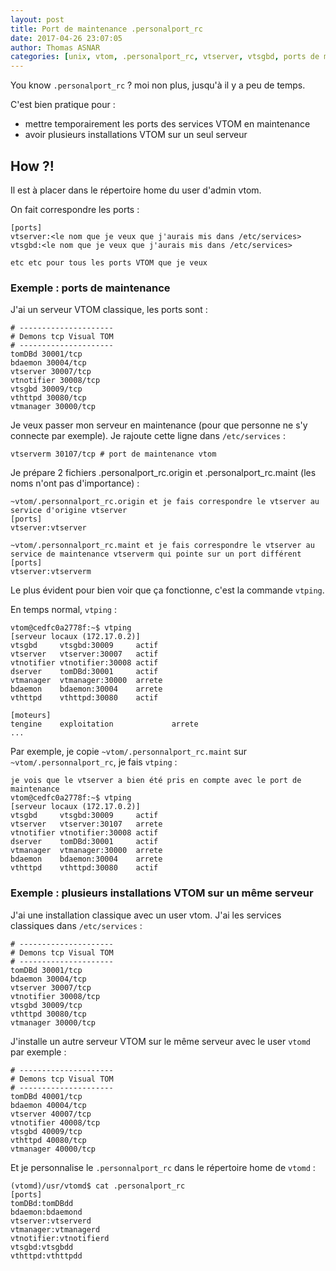```yaml
---
layout: post
title: Port de maintenance .personalport_rc
date: 2017-04-26 23:07:05
author: Thomas ASNAR
categories: [unix, vtom, .personalport_rc, vtserver, vtsgbd, ports de maintenance]
---
```


You know `.personalport_rc` ? moi non plus, jusqu'à il y a peu de temps.

C'est bien pratique pour :
 * mettre temporairement les ports des services VTOM en maintenance
 * avoir plusieurs installations VTOM sur un seul serveur
 
## How ?!

Il est à placer dans le répertoire home du user d'admin vtom.

On fait correspondre les ports :

```
[ports]
vtserver:<le nom que je veux que j'aurais mis dans /etc/services>
vtsgbd:<le nom que je veux que j'aurais mis dans /etc/services>

etc etc pour tous les ports VTOM que je veux
```

### Exemple : ports de maintenance

J'ai un serveur VTOM classique, les ports sont :

```
# ---------------------
# Demons tcp Visual TOM
# ---------------------
tomDBd 30001/tcp
bdaemon 30004/tcp
vtserver 30007/tcp
vtnotifier 30008/tcp
vtsgbd 30009/tcp
vthttpd 30080/tcp
vtmanager 30000/tcp
```

Je veux passer mon serveur en maintenance (pour que personne ne s'y connecte par exemple). Je rajoute cette ligne dans `/etc/services` :

```
vtserverm 30107/tcp # port de maintenance vtom
```

Je prépare 2 fichiers .personalport_rc.origin et .personalport_rc.maint (les noms n'ont pas d'importance) :

```
~vtom/.personnalport_rc.origin et je fais correspondre le vtserver au service d'origine vtserver
[ports]
vtserver:vtserver
```

```
~vtom/.personnalport_rc.maint et je fais correspondre le vtserver au service de maintenance vtserverm qui pointe sur un port différent
[ports]
vtserver:vtserverm
```

Le plus évident pour bien voir que ça fonctionne, c'est la commande `vtping`.

En temps normal, `vtping` :

```
vtom@cedfc0a2778f:~$ vtping
[serveur locaux (172.17.0.2)]
vtsgbd     vtsgbd:30009     actif
vtserver   vtserver:30007   actif
vtnotifier vtnotifier:30008 actif
dserver    tomDBd:30001     actif
vtmanager  vtmanager:30000  arrete
bdaemon    bdaemon:30004    arrete
vthttpd    vthttpd:30080    actif

[moteurs]
tengine    exploitation             arrete
...
```

Par exemple, je copie `~vtom/.personnalport_rc.maint` sur `~vtom/.personnalport_rc`, je fais `vtping` :

```
je vois que le vtserver a bien été pris en compte avec le port de maintenance
vtom@cedfc0a2778f:~$ vtping
[serveur locaux (172.17.0.2)]
vtsgbd     vtsgbd:30009     actif
vtserver   vtserver:30107   arrete
vtnotifier vtnotifier:30008 actif
dserver    tomDBd:30001     actif
vtmanager  vtmanager:30000  arrete
bdaemon    bdaemon:30004    arrete
vthttpd    vthttpd:30080    actif
```

### Exemple : plusieurs installations VTOM sur un même serveur

J'ai une installation classique avec un user vtom. J'ai les services classiques dans `/etc/services` :

```
# ---------------------
# Demons tcp Visual TOM
# ---------------------
tomDBd 30001/tcp
bdaemon 30004/tcp
vtserver 30007/tcp
vtnotifier 30008/tcp
vtsgbd 30009/tcp
vthttpd 30080/tcp
vtmanager 30000/tcp
```

J'installe un autre serveur VTOM sur le même serveur avec le user `vtomd` par exemple : 
```
# ---------------------
# Demons tcp Visual TOM
# ---------------------
tomDBd 40001/tcp
bdaemon 40004/tcp
vtserver 40007/tcp
vtnotifier 40008/tcp
vtsgbd 40009/tcp
vthttpd 40080/tcp
vtmanager 40000/tcp
```


Et je personnalise le `.personnalport_rc` dans le répertoire home de `vtomd` :

```
(vtomd)/usr/vtomd$ cat .personalport_rc
[ports]
tomDBd:tomDBdd
bdaemon:bdaemond
vtserver:vtserverd
vtmanager:vtmanagerd
vtnotifier:vtnotifierd
vtsgbd:vtsgbdd
vthttpd:vthttpdd
```
